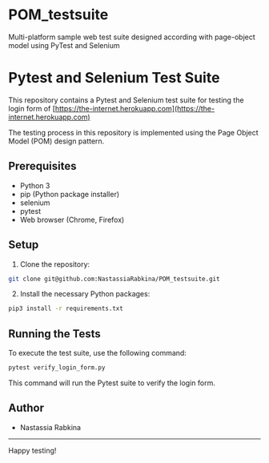 # POM_testsuite
Multi-platform sample web test suite designed according with page-object model using PyTest and Selenium

# Pytest and Selenium Test Suite

This repository contains a Pytest and Selenium test suite for testing the login form of [https://the-internet.herokuapp.com](https://the-internet.herokuapp.com)

The testing process in this repository is implemented using the Page Object Model (POM) design pattern. 

## Prerequisites

- Python 3
- pip (Python package installer)
- selenium
- pytest
- Web browser (Chrome, Firefox)

## Setup

1. Clone the repository:
```bash
git clone git@github.com:NastassiaRabkina/POM_testsuite.git
```

2. Install the necessary Python packages:
```bash
pip3 install -r requirements.txt
```

## Running the Tests

To execute the test suite, use the following command:
```bash
pytest verify_login_form.py
```
This command will run the Pytest suite to verify the login form.

## Author

- Nastassia Rabkina

---

Happy testing!
